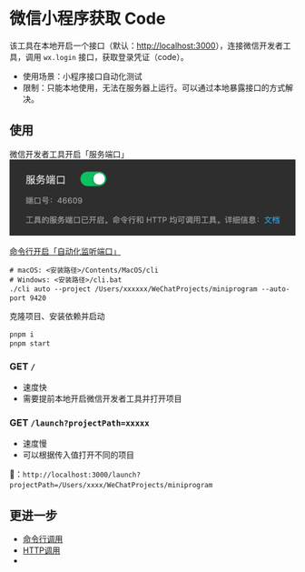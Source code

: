 # 微信小程序获取 Code

该工具在本地开启一个接口（默认：[http://localhost:3000](http://localhost:3000)），连接微信开发者工具，调用 `wx.login` 接口，获取登录凭证（code）。

* 使用场景：小程序接口自动化测试
* 限制：只能本地使用，无法在服务器上运行。可以通过本地暴露接口的方式解决。



## 使用



微信开发者工具开启「服务端口」
![微信开发者工具开启服务端口](mp1.png)

[命令行开启「自动化监听端口」](https://developers.weixin.qq.com/miniprogram/dev/devtools/cli.html#%E5%BC%80%E5%90%AF%E8%87%AA%E5%8A%A8%E5%8C%96)


```shell
# macOS: <安装路径>/Contents/MacOS/cli
# Windows: <安装路径>/cli.bat
./cli auto --project /Users/xxxxxx/WeChatProjects/miniprogram --auto-port 9420
```

克隆项目、安装依赖并启动

```shell
pnpm i
pnpm start
```

### GET `/`

* 速度快
* 需要提前本地开启微信开发者工具并打开项目

### GET `/launch?projectPath=xxxxx`

* 速度慢
* 可以根据传入值打开不同的项目

🌰：`http://localhost:3000/launch?projectPath=/Users/xxxx/WeChatProjects/miniprogram`


## 更进一步

- [命令行调用](https://developers.weixin.qq.com/miniprogram/dev/devtools/cli.html)
- [HTTP调用](https://developers.weixin.qq.com/miniprogram/dev/devtools/http.html)
- 
